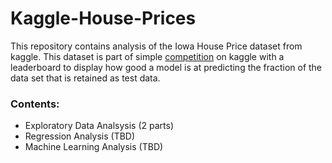 # Kaggle-House-Prices

This repository contains analysis of the Iowa House Price dataset from kaggle. This dataset is part of simple [competition](https://www.kaggle.com/competitions/house-prices-advanced-regression-techniques) on kaggle with a leaderboard to display how good a model is at predicting the fraction of the data set that is retained as test data.

### Contents:
- Exploratory Data Analsysis (2 parts)
- Regression Analysis (TBD)
- Machine Learning Analysis (TBD)
